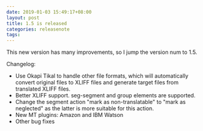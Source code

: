 ```yaml
---
date: 2019-01-03 15:49:17+08:00
layout: post
title: 1.5 is released
categories: releasenote
tags: 
---
```


This new version has many improvements, so I jump the version num to 1.5.

Changelog:

* Use Okapi Tikal to handle other file formats, which will automatically convert original files to XLIFF files and generate target files from translated XLIFF files.
* Better XLIFF support. seg-segment and group elements are supported.
* Change the segment action "mark as non-translatable" to "mark as neglected" as the latter is more suitable for this action.
* New MT plugins: Amazon and IBM Watson
* Other bug fixes
